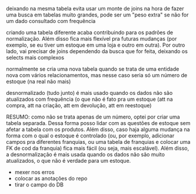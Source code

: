 <!-- Need to translate and convert that to .md -->

deixando na mesma tabela evita usar um monte de joins na hora de fazer uma busca
em tabelas muito grandes, pode ser um "peso extra" se não for um dado consultado com frequência

criando uma tabela diferente acaba contribuindo para os padrões de normalização. Além disso fica mais flexível pra futuras mudanças (por exemplo, se eu tiver um estoque em uma loja e outro em outra). Por outro lado, vai precisar de joins dependendo da busca que for feita, deixando os selects mais complexos

normalmente se cria uma nova tabela quando se trata de uma entidade nova com vários relacionamentos, mas nesse caso seria só um número de estoque (na real não mais)

desnormalizado (tudo junto) é mais usado quando os dados não são atualizados com frequência (o que não é fato pra um estoque (att na compra, att na criação, att em devolução, att em reestoque)

RESUMO: como não se trata apenas de um número, optei por criar uma tabela separada. Dessa forma posso lidar com as questões de estoque sem afetar a tabela com os produtos. Além disso, caso haja alguma mudança na forma com o qual o estoque é controlado (ou, por exemplo, adicionar campos pra diferentes franquias, ou uma tabela de franquias e colocar uma FK de cod da franquia) fica mais fácil (ou seja, mais escalável).
Além disso, a desnormalização é mais usada quando os dados não são muito atualizados, o que não é verdade para um estoque.

- mexer nos erros
- colocar as anotações do repo
- tirar o campo do DB

